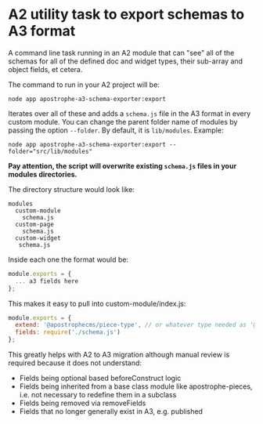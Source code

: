 # A2 utility task to export schemas to A3 format

A command line task running in an A2 module that can "see" all of the schemas for all of the defined doc and widget types, their sub-array and object fields, et cetera.

The command to run in your A2 project will be:

```
node app apostrophe-a3-schema-exporter:export
```

Iterates over all of these and adds a `schema.js` file in the A3 format in every custom module. You can change the parent folder name of modules by passing the option `--folder`. By default, it is `lib/modules`. Example:

```
node app apostrophe-a3-schema-exporter:export --folder="src/lib/modules"
```

**Pay attention, the script will overwrite existing `schema.js` files in your modules directories.**

The directory structure would look like:

```
modules
  custom-module
    schema.js
  custom-page
    schema.js
  custom-widget
   schema.js
```

Inside each one the format would be:

```js
module.exports = {
  ... a3 fields here
};
```

This makes it easy to pull into custom-module/index.js:

```js
module.exports = {
  extend: '@apostrophecms/piece-type', // or whatever type needed as '@apostrophecms/piece-page-type' for example
  fields: require('./schema.js')
};
```

This greatly helps with A2 to A3 migration although manual review is required because it does not understand:

- Fields being optional based beforeConstruct logic
- Fields being inherited from a base class module like apostrophe-pieces, i.e. not necessary to redefine them in a subclass
- Fields being removed via removeFields
- Fields that no longer generally exist in A3, e.g. published
